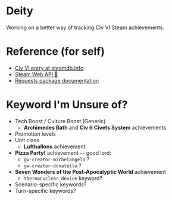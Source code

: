 # Deity

Working on a better way of tracking Civ VI Steam achievements.

# Reference (for self)

* [Civ VI entry at steamdb.info](https://steamdb.info/app/289070/info/)
* [Steam Web API 🤮](https://developer.valvesoftware.com/wiki/Steam_Web_API)
* [Requests package documentation](http://docs.python-requests.org/en/master/)

# Keyword I'm Unsure of?

* Tech Boost / Culture Boost (Generic)
  * **Archimedes Bath** and **Civ 6 Civets System** achievements
* Promotion levels 
* Unit class
  * **Luftballons** achievement
* **Pizza Party!** achievement -- good lord:
  * `gw-creator-michelangelo` ?
  * `gw-creator-donatello` ?
* **Seven Wonders of the Post-Apocalyptic World** achievement
  * `thermonuclear_device` keyword?
* Scenario-specific keywords?
* Turn-specific keywords?